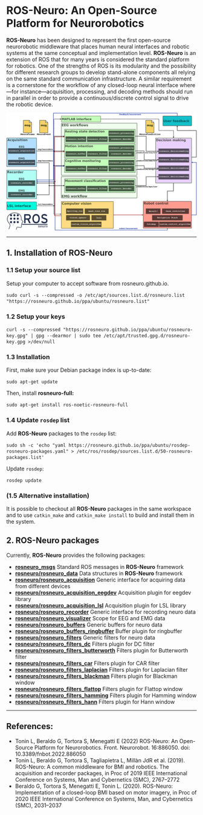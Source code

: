 # ROS-Neuro: An Open-Source Platform for Neurorobotics

**ROS-Neuro** has been designed to represent the first open-source neurorobotic middleware that places human neural interfaces and robotic systems at the same conceptual and implementation level. **ROS-Neuro** is an extension of ROS that for many years is considered the standard platform for robotics. One of the strengths of ROS is its modularity and the possibility for different research groups to develop stand-alone components all relying on the same standard communication infrastructure. A similar requirement is a cornerstone for the workflow of any closed-loop neural interface where—for instance—acquisition, processing, and decoding methods should run in parallel in order to provide a continuous/discrete control signal to drive the robotic device. 

![alt text](https://raw.githubusercontent.com/rosneuro/.github/main/profile/rosneuro_schema.jpg)

---

## 1. Installation of ROS-Neuro

### 1.1 Setup your source list
Setup your computer to accept software from rosneuro.github.io.

```
sudo curl -s --compressed -o /etc/apt/sources.list.d/rosneuro.list "https://rosneuro.github.io/ppa/ubuntu/rosneuro.list"
```

### 1.2 Setup your keys
```
curl -s --compressed "https://rosneuro.github.io/ppa/ubuntu/rosneuro-key.gpg" | gpg --dearmor | sudo tee /etc/apt/trusted.gpg.d/rosneuro-key.gpg >/dev/null
```

### 1.3 Installation
First, make sure your Debian package index is up-to-date:
```
sudo apt-get update
```
Then, install **rosneuro-full:**
```
sudo apt-get install ros-noetic-rosneuro-full
```

### 1.4 Update ```rosdep``` list
Add **ROS-Neuro** packages to the ```rosdep``` list:
```
sudo sh -c 'echo "yaml https://rosneuro.github.io/ppa/ubuntu/rosdep-rosneuro-packages.yaml" > /etc/ros/rosdep/sources.list.d/50-rosneuro-packages.list'
```
Update ```rosdep```:
```
rosdep update
```

### (1.5 Alternative installation) 
It is possible to checkout all **ROS-Neuro** packages in the same workspace and to use `catkin_make` and `catkin_make install` to build and install them in the system.


## 2. ROS-Neuro packages

Currently, **ROS-Neuro** provides the following packages:

- [**rosneuro_msgs**](https://github.com/rosneuro/rosneuro_msgs) Standard ROS messages in **ROS-Neuro** framework
- [**rosneuro/rosneuro_data**](https://github.com/rosneuro/rosneuro_data) Data structures in **ROS-Neuro** framework
- [**rosneuro/rosneuro_acquisition**](https://github.com/rosneuro/rosneuro_acquisition) Generic interface for acquiring data from different devices
- [**rosneuro/rosneuro_acquisition_eegdev**](https://github.com/rosneuro/rosneuro_acquisition_eegdev) Acquisition plugin for eegdev library
- [**rosneuro/rosneuro_acquisition_lsl**](https://github.com/rosneuro/rosneuro_acquisition_lsl) Acquisition plugin for LSL library
- [**rosneuro/rosneuro_recorder**](https://github.com/rosneuro/rosneuro_recorder) Generic interface for recording neuro data
- [**rosneuro/rosneuro_visualizer**](https://github.com/rosneuro/rosneuro_visualizer) Scope for EEG and EMG data
- [**rosneuro/rosneuro_buffers**](https://github.com/rosneuro/rosneuro_buffers) Generic buffers for neuro data
- [**rosneuro/rosneuro_buffers_ringbuffer**](https://github.com/rosneuro/rosneuro_buffers_ringbuffer) Buffer plugin for ringbuffer
- [**rosneuro/rosneuro_filters**](https://github.com/rosneuro/rosneuro_filters) Generic filters for neuro data
- [**rosneuro/rosneuro_filters_dc**](https://github.com/rosneuro/rosneuro_filters_dc) Filters plugin for DC filter
- [**rosneuro/rosneuro_filters_butterworth**](https://github.com/rosneuro/rosneuro_filters_butterworth) Filters plugin for Butterworth filter
- [**rosneuro/rosneuro_filters_car**](https://github.com/rosneuro/rosneuro_filters_car) Filters plugin for CAR filter
- [**rosneuro/rosneuro_filters_laplacian**](https://github.com/rosneuro/rosneuro_filters_laplacian) Filters plugin for Laplacian filter
- [**rosneuro/rosneuro_filters_blackman**](https://github.com/rosneuro/rosneuro_filters_blackman) Filters plugin for Blackman window
- [**rosneuro/rosneuro_filters_flattop**](https://github.com/rosneuro/rosneuro_filters_flattop) Filters plugin for Flattop window
- [**rosneuro/rosneuro_filters_hamming**](https://github.com/rosneuro/rosneuro_filters_hamming) Filters plugin for Hamming window
- [**rosneuro/rosneuro_filters_hann**](https://github.com/rosneuro/rosneuro_filters_hann) Filters plugin for Hann window

---

## References:
- Tonin L, Beraldo G, Tortora S, Menegatti E (2022) ROS-Neuro: An Open-Source Platform for Neurorobotics. Front. Neurorobot. 16:886050. doi: 10.3389/fnbot.2022.886050
- Tonin L, Beraldo G, Tortora S, Tagliapietra L, Millàn JdR et al. (2019). ROS-Neuro: A common middleware for BMI and robotics. The acquisition and recorder packages, in Proc of 2019 IEEE International Conference on Systems, Man and Cybernetics (SMC), 2767–2772
- Beraldo G, Tortora S, Menegatti E, Tonin L. (2020). ROS-Neuro: Implementation of a closed-loop BMI based on motor imagery, in Proc of 2020 IEEE International Conference on Systems, Man, and Cybernetics (SMC), 2031–2037
